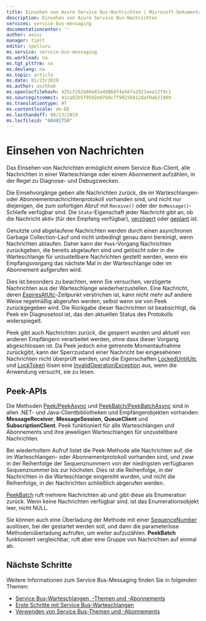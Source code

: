 ```yaml
---
title: Einsehen von Azure Service Bus-Nachrichten | Microsoft-Dokumentation
description: Einsehen von Azure Service Bus-Nachrichten
services: service-bus-messaging
documentationcenter: ''
author: axisc
manager: timlt
editor: spelluru
ms.service: service-bus-messaging
ms.workload: na
ms.tgt_pltfrm: na
ms.devlang: na
ms.topic: article
ms.date: 01/23/2019
ms.author: aschhab
ms.openlocfilehash: 425cf262b80e83a4d06074a567a2921eee12f9c2
ms.sourcegitcommit: 41ca82b5f95d2e07b0c7f9025b912daf0ab21909
ms.translationtype: HT
ms.contentlocale: de-DE
ms.lasthandoff: 06/13/2019
ms.locfileid: "60402750"
---
```

# <a name="message-browsing"></a>Einsehen von Nachrichten

Das Einsehen von Nachrichten ermöglicht einem Service Bus-Client, alle Nachrichten in einer Warteschlange oder einem Abonnement aufzählen, in der Regel zu Diagnose- und Debugzwecken.

Die Einsehvorgänge geben alle Nachrichten zurück, die im Warteschlangen- oder Abonnementnachrichtenprotokoll vorhanden sind, und nicht nur diejenigen, die zum sofortigen Abruf mit `Receive()` oder der `OnMessage()`-Schleife verfügbar sind. Die `State`-Eigenschaft jeder Nachricht gibt an, ob die Nachricht aktiv (für den Empfang verfügbar), [verzögert](message-deferral.md) oder [geplant](message-sequencing.md) ist.

Genutzte und abgelaufene Nachrichten werden durch einen asynchronen Garbage Collection-Lauf und nicht unbedingt genau dann bereinigt, wenn Nachrichten ablaufen. Daher kann der `Peek`-Vorgang Nachrichten zurückgeben, die bereits abgelaufen sind und gelöscht oder in die Warteschlange für unzustellbare Nachrichten gestellt werden, wenn ein Empfangsvorgang das nächste Mal in der Warteschlange oder im Abonnement aufgerufen wird.

Dies ist besonders zu beachten, wenn Sie versuchen, verzögerte Nachrichten aus der Warteschlange wiederherzustellen. Eine Nachricht, deren [ExpiresAtUtc](/dotnet/api/microsoft.azure.servicebus.message.expiresatutc#Microsoft_Azure_ServiceBus_Message_ExpiresAtUtc)-Zeitpunkt verstrichen ist, kann nicht mehr auf andere Weise regelmäßig abgerufen werden, selbst wenn sie von Peek zurückgegeben wird. Die Rückgabe dieser Nachrichten ist beabsichtigt, da Peek ein Diagnosetool ist, das den aktuellen Status des Protokolls widerspiegelt.

Peek gibt auch Nachrichten zurück, die gesperrt wurden und aktuell von anderen Empfängern verarbeitet werden, ohne dass dieser Vorgang abgeschlossen ist. Da Peek jedoch eine getrennte Momentaufnahme zurückgibt, kann der Sperrzustand einer Nachricht bei eingesehenen Nachrichten nicht überprüft werden, und die Eigenschaften [LockedUntilUtc](/dotnet/api/microsoft.azure.servicebus.message.systempropertiescollection.lockeduntilutc) und [LockToken](/dotnet/api/microsoft.azure.servicebus.message.systempropertiescollection.locktoken#Microsoft_Azure_ServiceBus_Message_SystemPropertiesCollection_LockToken) lösen eine [InvalidOperationException](/dotnet/api/system.invalidoperationexception) aus, wenn die Anwendung versucht, sie zu lesen.

## <a name="peek-apis"></a>Peek-APIs

Die Methoden [Peek/PeekAsync](/dotnet/api/microsoft.azure.servicebus.core.messagereceiver.peekasync#Microsoft_Azure_ServiceBus_Core_MessageReceiver_PeekAsync) und [PeekBatch/PeekBatchAsync](/dotnet/api/microsoft.servicebus.messaging.queueclient.peekbatchasync#Microsoft_ServiceBus_Messaging_QueueClient_PeekBatchAsync_System_Int64_System_Int32_) sind in allen .NET- und Java-Clientbibliotheken und Empfängerobjekten vorhanden: **MessageReceiver**, **MessageSession**, **QueueClient** und **SubscriptionClient**. Peek funktioniert für alle Warteschlangen und Abonnements und ihre jeweiligen Warteschlangen für unzustellbare Nachrichten.

Bei wiederholtem Aufruf listet die Peek-Methode alle Nachrichten auf, die im Warteschlangen- oder Abonnementprotokoll vorhanden sind, und zwar in der Reihenfolge der Sequenznummern von der niedrigsten verfügbaren Sequenznummer bis zur höchsten. Dies ist die Reihenfolge, in der Nachrichten in die Warteschlange eingereiht wurden, und nicht die Reihenfolge, in der Nachrichten schließlich abgerufen werden.

[PeekBatch](/dotnet/api/microsoft.servicebus.messaging.queueclient.peekbatch#Microsoft_ServiceBus_Messaging_QueueClient_PeekBatch_System_Int32_) ruft mehrere Nachrichten ab und gibt diese als Enumeration zurück. Wenn keine Nachrichten verfügbar sind, ist das Enumerationsobjekt leer, nicht NULL.

Sie können auch eine Überladung der Methode mit einer [SequenceNumber](/dotnet/api/microsoft.azure.servicebus.message.systempropertiescollection.sequencenumber#Microsoft_Azure_ServiceBus_Message_SystemPropertiesCollection_SequenceNumber) auslösen, bei der gestartet werden soll, und dann die parameterlose Methodenüberladung aufrufen, um weiter aufzuzählen. **PeekBatch** funktioniert vergleichbar, ruft aber eine Gruppe von Nachrichten auf einmal ab.

## <a name="next-steps"></a>Nächste Schritte

Weitere Informationen zum Service Bus-Messaging finden Sie in folgenden Themen:

* [Service Bus-Warteschlangen, -Themen und -Abonnements](service-bus-queues-topics-subscriptions.md)
* [Erste Schritte mit Service Bus-Warteschlangen](service-bus-dotnet-get-started-with-queues.md)
* [Verwenden von Service Bus-Themen und -Abonnements](service-bus-dotnet-how-to-use-topics-subscriptions.md)
